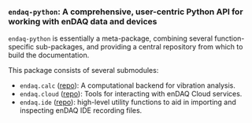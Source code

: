 ### `endaq-python`: A comprehensive, user-centric Python API for working with enDAQ data and devices

`endaq-python` is essentially a meta-package, combining several function-specific sub-packages, and providing a central repository from which to build the documentation.

This package consists of several submodules:
* `endaq.calc` ([repo](https://github.com/MideTechnology/endaq-python-calc)): A computational backend for vibration analysis.
* `endaq.cloud` ([repo](https://github.com/MideTechnology/endaq-python-cloud)): Tools for interacting with enDAQ Cloud services.
* `endaq.ide` ([repo](https://github.com/MideTechnology/endaq-python-ide)): high-level utility functions to aid in importing and inspecting enDAQ IDE recording files.
<!-- * `endaq.io` ([repo](https://github.com/MideTechnology/endaq-python-io)) -->
<!-- * `endaq.plot` ([repo](https://github.com/MideTechnology/endaq-python-plot)): Utility functions for plotting data. -->
